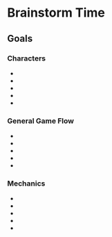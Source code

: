 # Brainstorm Time

## Goals
### Characters
*
*
*
*
*
### General Game Flow
*
*
*
*
*
### Mechanics
*
*
*
*
*
